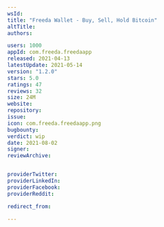 ```yaml
---
wsId: 
title: "Freeda Wallet - Buy, Sell, Hold Bitcoin"
altTitle: 
authors:

users: 1000
appId: com.freeda.freedaapp
released: 2021-04-13
latestUpdate: 2021-05-14
version: "1.2.0"
stars: 5.0
ratings: 47
reviews: 32
size: 24M
website: 
repository: 
issue: 
icon: com.freeda.freedaapp.png
bugbounty: 
verdict: wip
date: 2021-08-02
signer: 
reviewArchive:


providerTwitter: 
providerLinkedIn: 
providerFacebook: 
providerReddit: 

redirect_from:

---
```



